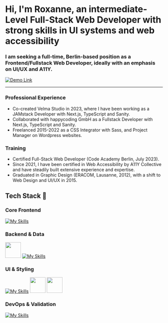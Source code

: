 # Hi, I'm Roxanne, an intermediate-Level Full-Stack Web Developer with strong skills in UI systems and web accessibility

### I am seeking a full-time, Berlin-based position as a Frontend/Fullstack Web Developer, ideally with an emphasis on UI/UX and A11Y.

<a href="https://github.com/ROXBOZ/pvssy-talk-app-router">
  <img src="https://img.shields.io/badge/SEE%20THE%20DEMO-FF1493?style=for-the-badge&logo=rocket&logoColor=white" alt="Demo Link"/>
</a>

---

### Professional Experience
- Co-created Velma Studio in 2023, where I have been working as a JAMstack Developer with Next.js, TypeScript and Sanity.
- Collaborated with happycoding GmbH as a Fullstack Developer with Next.js, TypeScript and Sanity.
- Freelanced 2015-2022 as a CSS Integrator with Sass, and Project Manager on Wordpress websites.

### Training
- Certified Full-Stack Web Developer (Code Academy Berlin, July 2023).
- Since 2021, I have been certified in Web Accessibility by A11Y Collective and have steadily built extensive experience and expertise.
- Graduated in Graphic Design (ERACOM, Lausanne, 2012), with a shift to Web Design and UI/UX in 2015.






 
## Tech Stack 🍜
### Core Frontend
[![My Skills](https://skillicons.dev/icons?i=html,css,js,ts,react,nextjs)]()
### Backend & Data
<img src="https://www.svgrepo.com/show/354309/sanity.svg" width="50"/> [![My Skills](https://skillicons.dev/icons?i=mongodb,express,nodejs,graphql,apollo,firebase)]()

### UI & Styling
[![My Skills](https://skillicons.dev/icons?i=figma,sass,tailwind)]()
<img src="https://www.svgrepo.com/show/354397/storybook-icon.svg" width="50" />
<img src="https://webcurate.co/assets/images/tool-favicons/CNEpncJ.webp" width="50" />


### DevOps & Validation
[![My Skills](https://skillicons.dev/icons?i=git,github,jest,githubactions)]()





